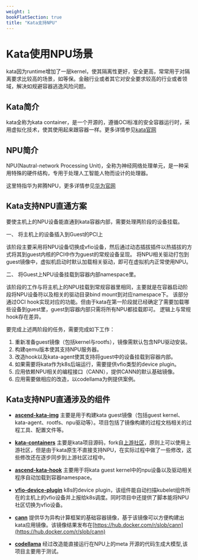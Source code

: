 ```yaml
---
weight: 1
bookFlatSection: true
title: "Kata支持NPU"
---
```


# Kata使用NPU场景

kata因为runtime增加了一层kernel，使其隔离性更好，安全更高，常常用于对隔离要求比较高的场景，如等保。金融行业或者其它对安全要求较高的行业或者领域，解决如规避容器逃逸风险问题。

## Kata简介

kata全称为kata container，是一个开源的，遵循OCI标准的安全容器运行时，采用虚拟化技术，使其使用起来跟容器一样。更多详情参见[kata官网](https://katacontainers.io)

## NPU简介

NPU(Nautral-network Processing Unit)，全称为神经网络处理单元，是一种采用特殊的硬件结构，专用于处理人工智能人物而设计的处理器。

这里特指华为昇腾NPU，更多详情参见[华为官网](https://e.huawei.com/cn/products/computing/ascend)

## Kata支持NPU直通方案

要使主机上的NPU设备能直通到kata容器内部，需要处理两阶段的设备挂载。

一、 将主机上的设备插入到Guest的PCI上

该阶段主要采用将NPU设备切换成vfio设备，然后通过动态插拔插件以热插拔的方式将其到guest内核的PCI中作为guest的常规设备呈现。
将NPU相关驱动打包到guest镜像中，虚拟机启动时默认加载相关驱动，即可在虚拟机内正常使用NPU。

二、 将Guest上NPU设备挂载到容器内部namespace里。

该阶段的工作与将主机上的NPU挂载到常规容器里相同，主要就是在容器启动阶段将NPU设备符以及相关的驱动目录bind mount到对应namespace下。
该部分通过OCI hook实现对应的功能。但由于kata在第一阶段就已经确定了需要加载哪些设备到guest里，guest到容器内部只需将所有NPU都挂载即可。
逻辑上与常规hook存在差异。

要完成上述两阶段的任务，需要完成如下工作：

1. 重新准备guest镜像（包括kernel与rootfs），镜像需默认包含NPU驱动安装。
2. 构建qemu版本使其支持NPU服务器。
3. 改造hook以及kata-agent使其支持将guest中的设备挂载到容器内部。
4. 如果需要将kata作为k8s后端运行，需要提供vfio类型的device plugin。
5. 应用依赖NPU相关的编程接口（CANN），提供CANN的默认基础镜像。
6. 应用需要做相应的改造，以codellama为例提供案例。

## Kata支持NPU直通涉及的组件

* [**ascend-kata-img**](https://github.com/ai-study-room/ascend-kata-img) 主要是用于构建kata guest镜像（包括guest kernel、kata-agent、rootfs、npu驱动等）。项目包括了镜像构建的过程文档相关的过程工具、配置文件等。

* [**kata-containers**](https://github.com/ai-study-room/kata-containers) 主要是kata项目源码，fork自[上游社区](https://github.com/kata-containers/kata-containers)，原则上可以使用上游社区，但是由于kata原生不直接支持NPU，在实际过程中做了一些修改，这些修改还在逐步同步到上游社区过程中。
 
* [**ascend-kata-hook**](https://github.com/ai-study-room/ascend-kata-hook) 主要用于将kata guest kernel中的npu设备以及驱动相关程序自动加载到容器namespace。

* [**vfio-device-plugin**](https://github.com/ai-study-room/vfio-device-plugin) k8s的device plugin，该组件能自动扫描kubelet组件所在的主机上的vfio设备并上报给k8s调度。同时项目中还提供了脚本能将NPU社区切换为vfio设备。

* [**cann**](https://github.com/ai-study-room/cann) 提供华为异构计算框架的基础容器镜像，基于该镜像可以方便构建出kata应用镜像。该镜像结果发布在[https://hub.docker.com/r/slob/cann](https://hub.docker.com/r/slob/cann)

* [**codellama**](https://github.com/ai-study-room/codellama) 经过改造能直接运行在NPU上的meta 开源的代码生成大模型,该项目主要用于测试。

